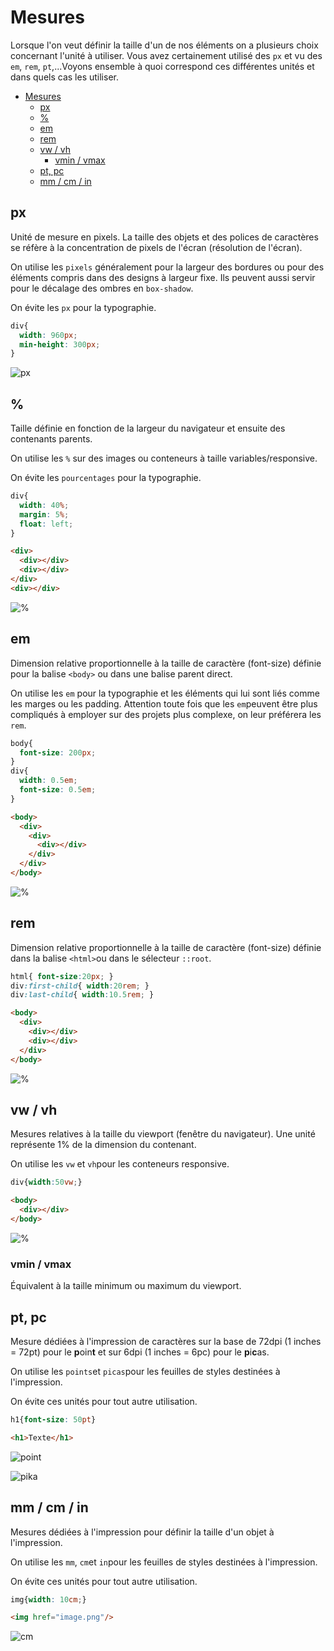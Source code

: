 # Mesures

Lorsque l'on veut définir la taille d'un de nos éléments on a plusieurs choix concernant l'unité à utiliser. Vous avez certainement utilisé des `px` et vu des `em`, `rem`, `pt`,...Voyons ensemble à quoi correspond ces différentes unités et dans quels cas les utiliser.

- [Mesures](#mesures)
  - [px](#px)
  - [%](#)
  - [em](#em)
  - [rem](#rem)
  - [vw / vh](#vw--vh)
    - [vmin / vmax](#vmin--vmax)
  - [pt, pc](#pt-pc)
  - [mm / cm / in](#mm--cm--in)

## px

Unité de mesure en pixels. La taille des objets et des polices de caractères se réfère à la concentration de pixels de l'écran (résolution de l'écran).

On utilise les `pixels` généralement pour la largeur des bordures ou pour des éléments compris dans des designs à largeur fixe. Ils peuvent aussi servir pour le décalage des ombres en `box-shadow`.

On évite les `px` pour la typographie.

```css
div{
  width: 960px;
  min-height: 300px;
}
```

![px](images/mesures/px.png)

## %

Taille définie en fonction de la largeur du navigateur et ensuite des contenants parents.

On utilise les `%` sur des images ou conteneurs à taille variables/responsive.

On évite les `pourcentages` pour la typographie.

```css
div{
  width: 40%;
  margin: 5%;
  float: left;
}
```

```html
<div>
  <div></div>
  <div></div>
</div>
<div></div>
```

![%](images/mesures/poucentage.png)

## em

Dimension relative proportionnelle à la taille de caractère (font-size) définie pour la balise `<body>` ou dans une balise parent direct.

On utilise les `em` pour la typographie et les éléments qui lui sont liés comme les marges ou les padding. Attention toute fois que les `em`peuvent être plus compliqués à employer sur des projets plus complexe, on leur préférera les `rem`.

```css
body{
  font-size: 200px;
}
div{
  width: 0.5em;
  font-size: 0.5em;
}
```

```html
<body>
  <div>
    <div>
      <div></div>
    </div>
  </div>
</body>
```

![%](images/mesures/em.png)

## rem

Dimension relative proportionnelle à la taille de caractère (font-size) définie dans la balise `<html>`ou dans le sélecteur `::root`. 

```css
html{ font-size:20px; }
div:first-child{ width:20rem; }
div:last-child{ width:10.5rem; }
```

```html
<body>
  <div>
    <div></div>
    <div></div>
  </div>
</body>
```

![%](images/mesures/rem.png)

## vw / vh

Mesures relatives à la taille du viewport (fenêtre du navigateur). Une unité représente 1% de la dimension du contenant.

On utilise les `vw` et `vh`pour les conteneurs responsive.

```css
div{width:50vw;}
```

```html
<body>
  <div></div>
</body>
```

![%](images/mesures/vw.png)

### vmin / vmax

Équivalent à la taille minimum ou maximum du viewport.

## pt, pc

Mesure dédiées à l'impression de caractères sur la base de 72dpi (1 inches = 72pt) pour le **p**oin**t** et sur 6dpi (1 inches = 6pc) pour le **p**i**c**as. 

On utilise les `points`et `picas`pour les feuilles de styles destinées à l'impression.

On évite ces unités pour tout autre utilisation.

```css
h1{font-size: 50pt}
```

```html
<h1>Texte</h1>
```

![point](images/mesures/point.png)

![pika](images/mesures/pika.png)

## mm / cm / in

Mesures dédiées à l'impression pour définir la taille d'un objet à l'impression.

On utilise les `mm`, `cm`et `in`pour les feuilles de styles destinées à l'impression.

On évite ces unités pour tout autre utilisation.

```css
img{width: 10cm;}
```

```html
<img href="image.png"/>
```

![cm](images/mesures/cm.png)